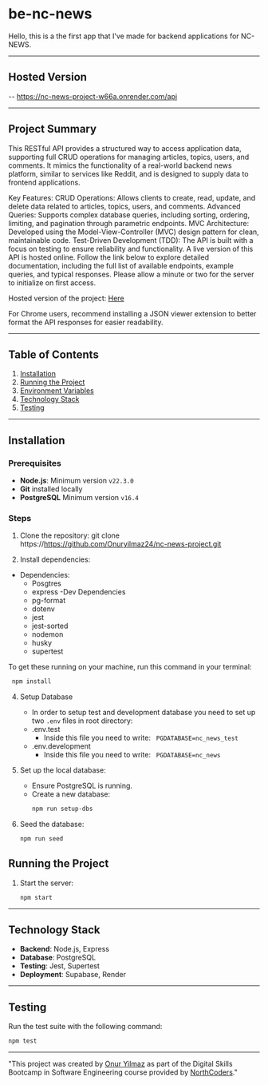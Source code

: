 # be-nc-news

Hello, this is a the first app that I've made for backend applications for NC-NEWS.

---

## Hosted Version

 -- https://nc-news-project-w66a.onrender.com/api

---

## Project Summary

This RESTful API provides a structured way to access application data, supporting full CRUD operations for managing articles, topics, users, and comments. It mimics the functionality of a real-world backend news platform, similar to services like Reddit, and is designed to supply data to frontend applications.

Key Features:
CRUD Operations: Allows clients to create, read, update, and delete data related to articles, topics, users, and comments.
Advanced Queries: Supports complex database queries, including sorting, ordering, limiting, and pagination through parametric endpoints.
MVC Architecture: Developed using the Model-View-Controller (MVC) design pattern for clean, maintainable code.
Test-Driven Development (TDD): The API is built with a focus on testing to ensure reliability and functionality.
A live version of this API is hosted online. Follow the link below to explore detailed documentation, including the full list of available endpoints, example queries, and typical responses. Please allow a minute or two for the server to initialize on first access.

Hosted version of the project: [Here](https://nc-news-project-w66a.onrender.com/api)

For Chrome users, recommend installing a JSON viewer extension to better format the API responses for easier readability.

---

## Table of Contents

1. [Installation](#installation)
2. [Running the Project](#running-the-project)
3. [Environment Variables](#environment-variables)
4. [Technology Stack](#technology-stack)
5. [Testing](#testing)

---

## Installation

### Prerequisites
- **Node.js**: Minimum version `v22.3.0` 
- **Git** installed locally
- **PostgreSQL** Minimum version `v16.4`


### Steps

1. Clone the repository:
git clone https://https://github.com/Onuryilmaz24/nc-news-project.git

2. Install dependencies:
- Dependencies:
    + Posgtres
    + express
-Dev Dependencies
    + pg-format
    + dotenv
    + jest
    + jest-sorted
    + nodemon
    + husky
    + supertest

To get these running on your machine, run this command in your terminal:
  ```bash
   npm install
   ```      
     
4. Setup Database
   - In order to setup test and development database you need to set up two `.env` files in root directory:
   - .env.test
       - Inside this file you need to write:
         ` PGDATABASE=nc_news_test`
   - .env.development
       - Inside this file you need to write:
         ` PGDATABASE=nc_news`

5. Set up the local database:
   - Ensure PostgreSQL is running.
   - Create a new database:
     ```bash
     npm run setup-dbs
     ```
6. Seed the database:
   ```bash
   npm run seed
   ```
## Running the Project

1. Start the server:
   ```bash
   npm start
   ```

---
## Technology Stack

- **Backend**: Node.js, Express
- **Database**: PostgreSQL
- **Testing**: Jest, Supertest
- **Deployment**: Supabase, Render

---

## Testing

Run the test suite with the following command:

```bash
npm test

```
---
"This project was created by [Onur Yilmaz](https://github.com/Onuryilmaz24) as part of the Digital Skills Bootcamp in Software Engineering course provided by [NorthCoders](https://northcoders.com/)."
